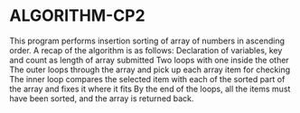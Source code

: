 # ALGORITHM-CP2

This program performs insertion sorting of array of numbers in ascending order.
A recap of the algorithm is as follows:
Declaration of variables, key and count as length of array submitted
Two loops with one inside the other
The outer loops through the array and pick up each array item for checking
The inner loop compares the selected item with each of the sorted part of the array and fixes it where it fits 
By the end of the loops, all the items must have been sorted, and the array is returned back.

